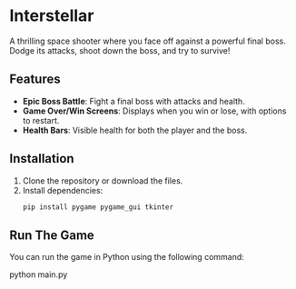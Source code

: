 # Interstellar

A thrilling space shooter where you face off against a powerful final boss. Dodge its attacks, shoot down the boss, and try to survive!

## Features
- **Epic Boss Battle**: Fight a final boss with attacks and health.
- **Game Over/Win Screens**: Displays when you win or lose, with options to restart.
- **Health Bars**: Visible health for both the player and the boss.

## Installation

1. Clone the repository or download the files.
2. Install dependencies:
   ```bash
   pip install pygame pygame_gui tkinter

## Run The Game
You can run the game in Python using the following command:

python main.py
